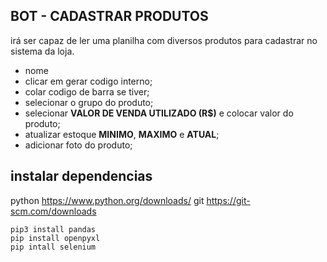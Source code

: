 ## BOT - CADASTRAR PRODUTOS  

irá ser capaz de ler uma planilha com diversos produtos para cadastrar no sistema da loja.  
  
* nome  
* clicar em gerar codigo interno;  
* colar codigo de barra se tiver;  
* selecionar o grupo do produto;  
* selecionar **VALOR DE VENDA UTILIZADO (R$)** e colocar valor do produto;  
* atualizar estoque **MINIMO**, **MAXIMO** e **ATUAL**;  
* adicionar foto do produto;  

## instalar dependencias

python https://www.python.org/downloads/
git https://git-scm.com/downloads

```
pip3 install pandas
pip install openpyxl
pip intall selenium

```

